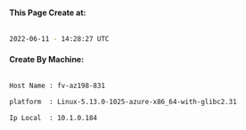 
   
#### This Page Create at:

```bash

2022-06-11 - 14:28:27 UTC

```

#### Create By Machine:

```bash

Host Name : fv-az198-831

platform  : Linux-5.13.0-1025-azure-x86_64-with-glibc2.31

Ip Local  : 10.1.0.184

```

